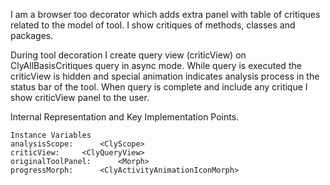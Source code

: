 I am a browser too decorator which adds extra panel with table of critiques related to the model of tool.
I show critiques of methods, classes and packages.

During tool decoration I create query view (criticView) on ClyAllBasisCritiques query in async mode.
While query is executed the criticView is hidden and special animation indicates analysis process in the status bar of the tool.
When query is complete and include any critique I show criticView panel to the user. 
 
Internal Representation and Key Implementation Points.

    Instance Variables
	analysisScope:		<ClyScope>
	criticView:		<ClyQueryView>
	originalToolPanel:		<Morph>
	progressMorph:		<ClyActivityAnimationIconMorph>